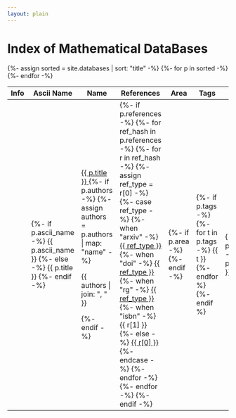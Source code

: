```yaml
---
layout: plain
---
```

<h1 class="smallcaps">Index of Mathematical DataBases</h1>
<table class="display datatable" data-order-columns="[1]">
    <thead>
        <tr>
            <th>Info</th>
            <th data-hide-column="true">Ascii Name</th>
            <th>Name</th>
            <th>References</th>
            <th>Area</th>
            <th>Tags</th>
            <th data-hide-column="true">Description</th>
        </tr>
    </thead>
    <tbody>
        {%- assign sorted = site.databases | sort: "title" -%}
        {%- for p in sorted -%}
            <tr>
                <td class="centered-td"><a href="{{ p.id }}"><i class="fas fa-info-circle"></i></a></td>
                <td>
                    {%- if p.ascii_name -%}
                    {{ p.ascii_name }}
                    {%- else -%}
                    {{ p.title }}
                    {%- endif -%}
                </td>
                <td>
                    <a href="{{ p.location }}" target="_blank">
                        {{ p.title }}
                        <i class="fas fa-external-link-alt"></i>
                    </a>
                    {%- if p.authors -%}
                        {%- assign authors = p.authors | map: "name" -%}
                        <p>{{ authors | join: ", " }}</p>
                    {%- endif -%}
                </td>
                <td>
                    {%- if p.references -%}
                        {%- for ref_hash in p.references -%}
                            {%- for r in ref_hash -%}
                                {%- assign ref_type = r[0] -%}
                                {%- case ref_type -%}
                                {%- when "arxiv" -%}
                                    <a href="https://arxiv.org/abs/{{ r[1] }}" target="_blank">{{ ref_type }}</a>
                                {%- when "doi" -%}
                                    <a href="https://doi.org/{{ r[1] }}" target="_blank">{{ ref_type }}</a>
                                {%- when "rg" -%}
                                    <a href="https://www.researchgate.net/publication/{{ r[1] }}" target="_blank">{{ ref_type }}</a>
                                {%- when "isbn" -%}
                                    {{ r[1] }}
                                {%- else -%}
                                    <a href="{{ r[1] }}">{{ r[0] }}</a>
                                {%- endcase -%}
                            {%- endfor -%}
                        {%- endfor -%}
                    {%- endif -%}
                </td>
                <td>
                    {%- if p.area -%}
                    {%- endif -%}
                </td>
                <td>
                    {%- if p.tags -%}
                        {%- for t in p.tags -%}
                            {{ t }}
                        {%- endfor %}
                    {%- endif %}
                </td>
                <td>
                  {%- if p.short_description -%}
                    {{ p.short_description }}
                  {%- endif -%}
                </td>
            </tr>
        {%- endfor -%}
    </tbody>
</table>
